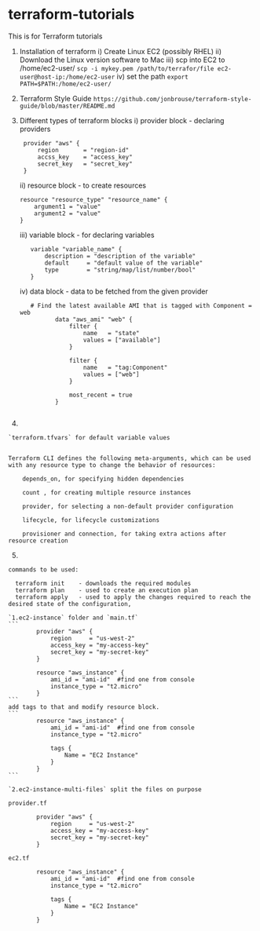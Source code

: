 # terraform-tutorials
This is for Terraform tutorials

1. Installation of terraform
    i) Create Linux EC2 (possibly RHEL)
    ii) Download the Linux version software to Mac
    iii) scp into EC2 to /home/ec2-user/
     `scp -i mykey.pem /path/to/terrafor/file ec2-user@host-ip:/home/ec2-user`
    iv) set the path
        `export PATH=$PATH:/home/ec2-user/`

2. Terraform Style Guide
   `https://github.com/jonbrouse/terraform-style-guide/blob/master/README.md`

3. Different types of terraform blocks
      i) provider block - declaring providers

      ```
       provider "aws" {
           region       = "region-id"
           accss_key    = "access_key"
           secret_key   = "secret_key"
       }
      ```

      ii) resource block - to create resources

      ```
      resource "resource_type" "resource_name" {
          argument1 = "value"
          argument2 = "value"
      }
      ```

      iii) variable block - for declaring variables

      ```
         variable "variable_name" {
             description = "description of the variable"
             default     = "default value of the variable"
             type        = "string/map/list/number/bool"
         }
      ```

      iv) data block  - data to be fetched from the given provider

      ```
         # Find the latest available AMI that is tagged with Component = web
                data "aws_ami" "web" {
                    filter {
                        name   = "state"
                        values = ["available"]
                    }

                    filter {
                        name   = "tag:Component"
                        values = ["web"]
                    }

                    most_recent = true
                }
       

4. 

    `terraform.tfvars` for default variable values

    
    Terraform CLI defines the following meta-arguments, which can be used with any resource type to change the behavior of resources:

        depends_on, for specifying hidden dependencies

        count , for creating multiple resource instances

        provider, for selecting a non-default provider configuration

        lifecycle, for lifecycle customizations

        provisioner and connection, for taking extra actions after resource creation
     

5. 

    commands to be used:
    
      terraform init    - downloads the required modules
      terraform plan    - used to create an execution plan
      terraform apply   - used to apply the changes required to reach the desired state of the configuration, 
    
    `1.ec2-instance` folder and `main.tf`
    ```
            provider "aws" {
                region     = "us-west-2"
                access_key = "my-access-key"
                secret_key = "my-secret-key"
            }
            
            resource "aws_instance" {
                ami_id = "ami-id"  #find one from console
                instance_type = "t2.micro"
            }
    ```
    add tags to that and modify resource block.
    ```
            resource "aws_instance" {
                ami_id = "ami-id"  #find one from console
                instance_type = "t2.micro"

                tags {
                    Name = "EC2 Instance"
                }
            }
    ```

    `2.ec2-instance-multi-files` split the files on purpose

    provider.tf
      
            provider "aws" {
                region     = "us-west-2"
                access_key = "my-access-key"
                secret_key = "my-secret-key"
            }
    
    ec2.tf

            resource "aws_instance" {
                ami_id = "ami-id"  #find one from console
                instance_type = "t2.micro"

                tags {
                    Name = "EC2 Instance"
                }
            }

